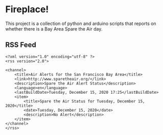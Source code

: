 # Fireplace!

This project is a collection of python and arduino scripts that reports on whether there is a Bay Area Spare the Air day.

## RSS Feed

```
<?xml version="1.0" encoding="utf-8" ?>
<rss version="2.0">

<channel>
    <title>Air Alerts for the San Francisco Bay Area</title>
    <link>http://www.sparetheair.org/</link>
    <description>Spare the Air Alert Status</description>
    <language>en</language>
    <lastBuildDate>Tuesday, December 15, 2020 17:25</lastBuildDate>
    <item>
        <title>Spare the Air Status for Tuesday, December 15, 2020</title>
        <date>Tuesday, December 15, 2020</date>
        <description>No Alert</description>
    </item>
</channel>
</rss>
```
